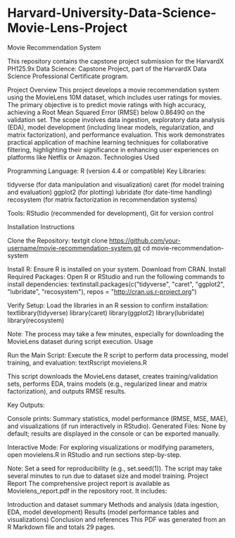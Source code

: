 # Harvard-University-Data-Science-Movie-Lens-Project

Movie Recommendation System

This repository contains the capstone project submission for the HarvardX PH125.9x Data Science: Capstone Project, part of the HarvardX Data Science Professional Certificate program.

Project Overview
This project develops a movie recommendation system using the MovieLens 10M dataset, which includes user ratings for movies. The primary objective is to predict movie ratings with high accuracy, achieving a Root Mean Squared Error (RMSE) below 0.86490 on the validation set. The scope involves data ingestion, exploratory data analysis (EDA), model development (including linear models, regularization, and matrix factorization), and performance evaluation. This work demonstrates practical application of machine learning techniques for collaborative filtering, highlighting their significance in enhancing user experiences on platforms like Netflix or Amazon.
Technologies Used

Programming Language: R (version 4.4 or compatible)
Key Libraries:

tidyverse (for data manipulation and visualization)
caret (for model training and evaluation)
ggplot2 (for plotting)
lubridate (for date-time handling)
recosystem (for matrix factorization in recommendation systems)


Tools: RStudio (recommended for development), Git for version control

Installation Instructions

Clone the Repository:
textgit clone https://github.com/your-username/movie-recommendation-system.git
cd movie-recommendation-system

Install R: Ensure R is installed on your system. Download from CRAN.
Install Required Packages: Open R or RStudio and run the following commands to install dependencies:
textinstall.packages(c("tidyverse", "caret", "ggplot2", "lubridate", "recosystem"), repos = "http://cran.us.r-project.org")

Verify Setup: Load the libraries in an R session to confirm installation:
textlibrary(tidyverse)
library(caret)
library(ggplot2)
library(lubridate)
library(recosystem)


Note: The process may take a few minutes, especially for downloading the MovieLens dataset during script execution.
Usage

Run the Main Script: Execute the R script to perform data processing, model training, and evaluation:
textRscript movielens.R

This script downloads the MovieLens dataset, creates training/validation sets, performs EDA, trains models (e.g., regularized linear and matrix factorization), and outputs RMSE results.


Key Outputs:

Console prints: Summary statistics, model performance (RMSE, MSE, MAE), and visualizations (if run interactively in RStudio).
Generated Files: None by default; results are displayed in the console or can be exported manually.


Interactive Mode: For exploring visualizations or modifying parameters, open movielens.R in RStudio and run sections step-by-step.

Note: Set a seed for reproducibility (e.g., set.seed(1)). The script may take several minutes to run due to dataset size and model training.
Project Report
The comprehensive project report is available as Movielens_report.pdf in the repository root. It includes:

Introduction and dataset summary
Methods and analysis (data ingestion, EDA, model development)
Results (model performance tables and visualizations)
Conclusion and references
This PDF was generated from an R Markdown file and totals 29 pages.

